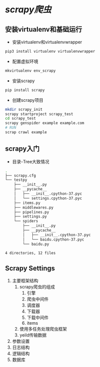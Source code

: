 # _scrapy爬虫_

## 安装virtualenv和基础运行

- 安装virtualenv和virtualenvwrapper

```bash
pip3 install virtualenv virtualenvwrapper
```

- 配置虚拟环境

```bash
mkvirtualenv env_scrapy
```

- 安装scrapy

```bash
pip install scrapy
```

- 创建scrapy项目

```bash
mkdir scrapy_init
scrapy startproject scrapy_test
cd scrapy_test
scrapy genspider example example.com
# RUN
scrap crawl example
```

## scrapy入门

- 目录-Tree大致情况

```bash
.
├── scrapy.cfg
└── testpy
    ├── __init__.py
    ├── __pycache__
    │   ├── __init__.cpython-37.pyc
    │   └── settings.cpython-37.pyc
    ├── items.py
    ├── middlewares.py
    ├── pipelines.py
    ├── settings.py
    └── spiders
        ├── __init__.py
        ├── __pycache__
        │   ├── __init__.cpython-37.pyc
        │   └── baidu.cpython-37.pyc
        └── baidu.py

4 directories, 12 files
```

## Scrapy Settings

1. 主要框架结构
    1. scrapy爬虫的组成
        1. 引擎
        2. 爬虫中间件
        3. 调度器
        4. 下载器
        5. 下载中间件
        6. items
    2. 使用多任务处理爬虫框架
    3. yeild传输数据
2. 参数设置
3. 日志结构
4. 逻辑结构
5. 数据库
